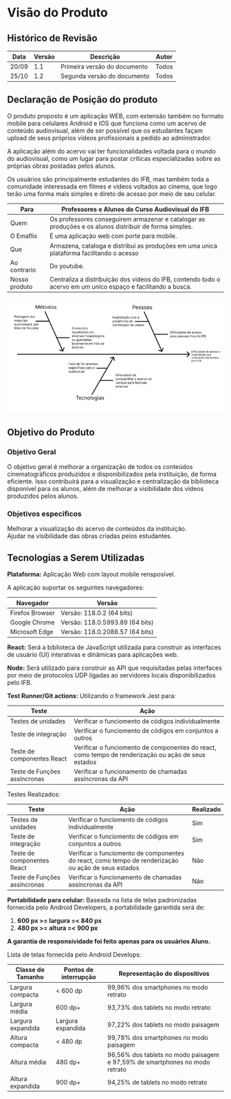 # Visão do Produto

## Histórico de Revisão
| Data  | Versão | Descrição | Autor |
| ---   | ------ | --------- | ----- |
| 20/09 |  1.1   | Primeira versão do documento | Todos |
| 25/10 |  1.2   | Segunda versão do documento  | Todos |

## Declaração de Posição do produto
O produto proposto é um aplicação WEB, com extensão também no formato mobile para celulares Android e IOS que funciona como um acervo de conteúdo audiovisual, além de ser possível que os estudantes façam upload de seus próprios vídeos profissionais a pedido ao administrador. ​

A aplicação além do acervo vai ter funcionalidades voltada para o mundo do audiovisual, como um lugar para postar críticas especializadas sobre as próprias obras postadas pelos alunos. ​

Os usuários são principalmente estudantes do IFB, mas também toda a comunidade interessada em filmes e vídeos voltados ao cinema, que logo terão uma forma mais simples e direto de acesso por meio de seu celular.

| Para          | Professores e Alunos do Curso Audiovisual do IFB                                               |
| ----          | ---------------------------------------------------------------------------------------------- |
| Quem | Os professores conseguirem armazenar e catalogar as produções e os alunos distribuir de forma simples.  |
| O Emaflix     | É uma aplicação web com porte para mobile.                                                     |
| Que           | Armazena, cataloga e distribui as produções em uma unica plataforma facilitando o acesso       |
| Ao contrario  | Do youtube.                                                                                    |
| Nosso produto | Centraliza a distribuição dos videos do IFB, contendo todo o acervo em um unico espaço e facilitando a busca. |

![1](docs/../img/Fishbone.png)

## Objetivo do Produto

### Objetivo Geral 

O objetivo geral é melhorar a organização de todos os conteúdos cinematográficos produzidos e disponibilizados pela instituição, de forma eficiente. Isso contribuirá para a visualização e centralização da biblioteca disponível para os alunos, além de melhorar a visibilidade dos vídeos produzidos pelos alunos.

### Objetivos especificos

Melhorar a visualização do acervo de conteúdos da instituição.  
Ajudar na visibilidade das obras criadas pelos estudantes.

## Tecnologias a Serem Utilizadas 

**Plataforma:** Aplicação Web com layout mobile rensposível.

A aplicação suportar os seguintes navegadores:

|Navegador| Versão |
|---------|--------|
| Firefox Browser| Versão: 118.0.2 (64 bits)|
| Google Chrome  | Versão: 118.0.5993.89 (64 bits)|
| Microsoft Edge | Versão: 118.0.2088.57 (64 bits)|

**React:** Será a biblioteca de JavaScript utilizada para construir as interfaces de usuário (UI) interativas e dinâmicas para aplicações web.

**Node:** Será utilizado para construir as API que requisitadas pelas interfaces por meio de protocolos UDP ligadas ao servidores locais disponibilizados pelo IFB.

**Test Runner/Git actions:** Utilizando o framework Jest para:

|Teste | Ação |
|------|------|
| Testes de unidades | Verificar o funciomento de códigos individualmente |
| Teste de integração| Verificar o funciomento de códigos em conjuntos a outros|
| Teste de componentes React | Verificar o funciomento de componentes do react, como tempo de renderização ou ação de seus estados |
| Teste de Funções assíncronas | Verificar o funcionamento de chamadas assíncronas da API |

Testes Realizados:

|Teste | Ação | Realizado |
|------|------|-----------|
| Testes de unidades | Verificar o funciomento de códigos individualmente | Sim |
| Teste de integração| Verificar o funciomento de códigos em conjuntos a outros| Sim |
| Teste de componentes React | Verificar o funciomento de componentes do react, como tempo de renderização ou ação de seus estados | Não |
| Teste de Funções assíncronas | Verificar o funcionamento de chamadas assíncronas da API | Não |

**Portabilidade para celular:** Baseada na lista de telas padronizadas fornecida pelo Android Developers, a portabilidade garantida será de:  


1. **600 px >= largura =< 840 px**
2. **480 px >= altura =< 900 px**

**A garantia de responsividade foi feito apenas para os usuários Aluno.**

Lista de telas fornecida pelo Android Develops:

| Classe de Tamanho | Pontos de interrupção | Representação do dispositivos |
|-------------------|-----------------------|-------------------------------|
|Largura compacta    | < 600 dp | 99,96% dos smartphones no modo retrato
|Largura média|600 dp+| 93,73% dos tablets no modo retrato |
|Largura expandida | Largura expandida| 97,22% dos tablets no modo paisagem|
| Altura compacta  | < 480 dp | 99,78% dos smartphones no modo paisagem|
|Altura média | 480 dp+ | 96,56% dos tablets no modo paisagem  e 97,59% de smartphones no modo retrato|
|Altura expandida|900 dp+|94,25% de tablets no modo retrato|










